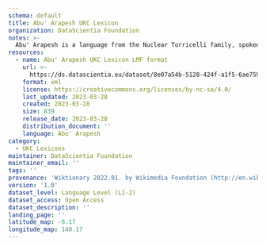 ```yaml
---
schema: default
title: Abu' Arapesh UKC Lexicon
organization: DataScientia Foundation
notes: >-
  Abu' Arapesh is a language from the Nuclear Torricelli family, spoken in Oceania. The UKC Lexicon of Abu' Arapesh is represented as a lexico-semantic network. It consists of words, word senses, synsets, as well as sense-level and synset-level relationships.
resources:
  - name: Abu' Arapesh UKC Lexicon LMF format
    url: >-
      https://ds.datascientia.eu/dataset/8e07a54b-5128-424f-a1f5-6ae75985151d/resource/6993929e-82d6-464e-8bc9-74c6a6e41d66/download/output-aah.zip
    format: xml
    license: https://creativecommons.org/licenses/by-nc-sa/4.0/
    last_updated: 2023-03-28
    created: 2023-03-28
    size: 839
    release_date: 2023-03-28
    distribution_document: ''
    language: Abu' Arapesh
category:
  - UKC Lexicons
maintainer: DataScientia Foundation
maintainer_email: ''
tags: ''
provenance: 'Wiktionary 2022.01. by Wikimedia Foundation (http://en.wiktionary.org); Princeton WordNet 2.1 by Princeton University (https://wordnet.princeton.edu)'
version: '1.0'
dataset_level: Language Level (L1-2)
dataset_access: Open Access
dataset_description: ''
landing_page: ''
latitude_map: -6.17
longitude_map: 140.17
---
```

